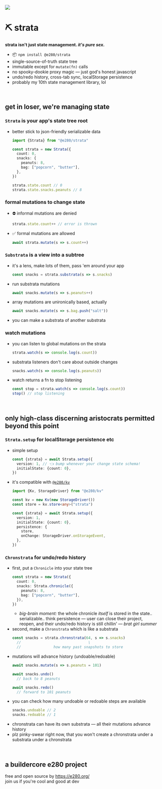 
![](https://i.imgur.com/h7FohWa.jpeg)

# ⛏️ strata

**strata isn't just state management. *it's pure sex.***
- 📦 `npm install @e280/strata`
- single-source-of-truth state tree
- immutable except for `mutate(fn)` calls
- no spooky-dookie proxy magic — just god's honest javascript
- undo/redo history, cross-tab sync, localStorage persistence
- probably my 10th state management library, lol

<br/>

## get in loser, we're managing state

### `Strata` is your app's state tree root
- better stick to json-friendly serializable data
  ```ts
  import {Strata} from "@e280/strata"

  const strata = new Strata({
    count: 0,
    snacks: {
      peanuts: 8,
      bag: ["popcorn", "butter"],
    },
  })

  strata.state.count // 0
  strata.state.snacks.peanuts // 8
  ```

### formal mutations to change state
- ⛔ informal mutations are denied
  ```ts
  strata.state.count++ // error is thrown
  ```
- ✅ formal mutations are allowed
  ```ts
  await strata.mutate(s => s.count++)
  ```

### `Substrata` is a view into a subtree
- it's a lens, make lots of them, pass 'em around your app
  ```ts
  const snacks = strata.substrata(s => s.snacks)
  ```
- run substrata mutations
  ```ts
  await snacks.mutate(s => s.peanuts++)
  ```
- array mutations are unironically based, actually
  ```ts
  await snacks.mutate(s => s.bag.push("salt"))
  ```
- you can make a substrata of another substrata

### watch mutations
- you can listen to global mutations on the strata
  ```ts
  strata.watch(s => console.log(s.count))
  ```
- substrata listeners don't care about outside changes
  ```ts
  snacks.watch(s => console.log(s.peanuts))
  ```
- watch returns a fn to stop listening
  ```ts
  const stop = strata.watch(s => console.log(s.count))
  stop() // stop listening
  ```

<br/>

## only high-class discerning aristocrats permitted beyond this point

### `Strata.setup` for localStorage persistence etc
- simple setup
  ```ts
  const {strata} = await Strata.setup({
    version: 1, // 👈 bump whenever your change state schema!
    initialState: {count: 0},
  })
  ```
- it's compatible with [`@e280/kv`](https://github.com/e280/kv)
  ```ts
  import {Kv, StorageDriver} from "@e280/kv"

  const kv = new Kv(new StorageDriver())
  const store = kv.store<any>("strata")

  const {strata} = await Strata.setup({
    version: 1,
    initialState: {count: 0},
    persistence: {
      store,
      onChange: StorageDriver.onStorageEvent,
    },
  })
  ```

### `Chronstrata` for undo/redo history
- first, put a `Chronicle` into your state tree
  ```ts
  const strata = new Strata({
    count: 0,
    snacks: Strata.chronicle({
      peanuts: 8,
      bag: ["popcorn", "butter"],
    }),
  })
  ```
  - *big-brain moment:* the whole chronicle *itself* is stored in the state.. serializable.. think persistence — user can close their project, reopen, and their undo/redo history is still chillin' — *brat girl summer*
- second, make a `Chronstrata` which is like a substrata
  ```ts
  const snacks = strata.chronstrata(64, s => s.snacks)
    //                               \
    //               how many past snapshots to store
  ```
- mutations will advance history (undoable/redoable)
  ```ts
  await snacks.mutate(s => s.peanuts = 101)

  await snacks.undo()
    // back to 8 peanuts

  await snacks.redo()
    // forward to 101 peanuts
  ```
- you can check how many undoable or redoable steps are available
  ```ts
  snacks.undoable // 2
  snacks.redoable // 1
  ```
- chronstrata can have its own substrata — all their mutations advance history
- plz pinky-swear right now, that you won't create a chronstrata under a substrata under a chronstrata

<br/>

## a buildercore e280 project
free and open source by https://e280.org/  
join us if you're cool and good at dev  

